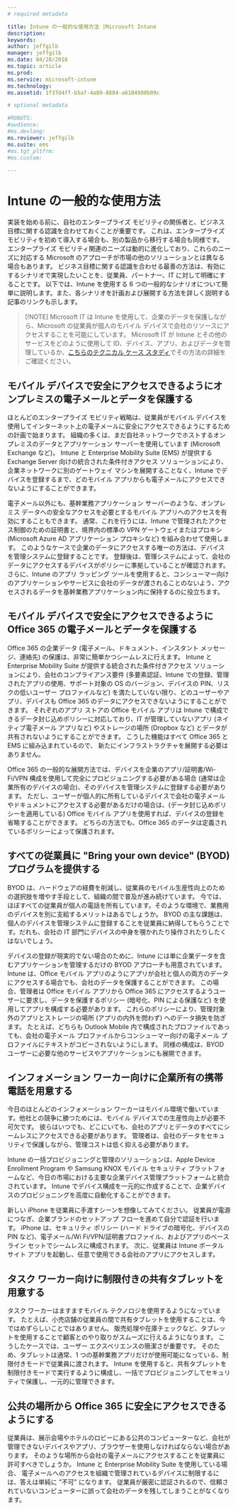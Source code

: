 ```yaml
---
# required metadata

title: Intune の一般的な使用方法 |Microsoft Intune
description:
keywords:
author: jeffgilb
manager: jeffgilb
ms.date: 04/28/2016
ms.topic: article
ms.prod:
ms.service: microsoft-intune
ms.technology:
ms.assetid: 1f37d4ff-b5a7-4a89-8884-a6184908b09c

# optional metadata

#ROBOTS:
#audience:
#ms.devlang:
ms.reviewer: jeffgilb
ms.suite: ems
#ms.tgt_pltfrm:
#ms.custom:

---
```


# Intune の一般的な使用方法

実装を始める前に、自社のエンタープライズ モビリティの関係者と、ビジネス目標に関する認識を合わせておくことが重要です。  これは、エンタープライズ モビリティを初めて導入する場合も、別の製品から移行する場合も同様です。  エンタープライズ モビリティ関連のニーズは動的に進化しており、これらのニーズに対応する Microsoft のアプローチが市場の他のソリューションとは異なる場合もあります。  ビジネス目標に関する認識を合わせる最善の方法は、有効にするシナリオで実現したいことを、従業員、パートナー、IT に対して明確にすることです。  以下では、Intune を使用する 6 つの一般的なシナリオについて簡単に説明します。また、各シナリオを計画および展開する方法を詳しく説明する記事のリンクも示します。

>[!NOTE] Microsoft IT は Intune を使用して、企業のデータを保護しながら、Microsoft の従業員が個人のモバイル デバイスで会社のリソースにアクセスすることを可能にしています。 Microsoft IT が Intune とその他のサービスをどのように使用して ID、デバイス、アプリ、およびデータを管理しているか、[こちらのテクニカル ケース スタディ](https://www.microsoft.com/itshowcase/Article/Content/588)でその方法の詳細をご確認ください。  

## モバイル デバイスで安全にアクセスできるようにオンプレミスの電子メールとデータを保護する
ほとんどのエンタープライズ モビリティ戦略は、従業員がモバイル デバイスを使用してインターネット上の電子メールに安全にアクセスできるようにするための計画で始まります。 組織の多くは、まだ自社ネットワークでホストするオンプレミスのデータとアプリケーション サーバーを使用しています (Microsoft Exchange など)。 Intune と Enterprise Mobility Suite (EMS) が提供する Exchange Server 向けの統合された条件付きアクセス ソリューションにより、企業ネットワークに別のゲートウェイ マシンを展開することなく、Intune でデバイスを登録するまで、どのモバイル アプリからも電子メールにアクセスできないようにすることができます。

電子メール以外にも、基幹業務アプリケーション サーバーのような、オンプレミス データへの安全なアクセスを必要とするモバイル アプリへのアクセスを有効にすることもできます。  通常、これを行うには、Intune で管理されたアクセス制御のための証明書と、境界内の標準の VPN ゲートウェイまたはプロキシ (Microsoft Azure AD アプリケーション プロキシなど) を組み合わせて使用します。  このようなケースで企業のデータにアクセスする唯一の方法は、デバイスを管理システムに登録することです。  登録後は、管理システムによって、会社のデータにアクセスするデバイスがポリシーに準拠していることが確認されます。  さらに、Intune のアプリ ラッピング ツールを使用すると、コンシューマー向けのアプリケーションやサービスに会社のデータが渡されることのないよう、アクセスされるデータを基幹業務アプリケーション内に保持するのに役立ちます。

<!-- Learn more about how to plan and deploy Intune to help secure on-premises email and data. -->

## モバイル デバイスで安全にアクセスできるように Office 365 の電子メールとデータを保護する
Office 365 の企業データ (電子メール、ドキュメント、インスタント メッセージ、連絡先) の保護は、非常に簡単かつシームレスに行えます。 Intune と Enterprise Mobility Suite が提供する統合された条件付きアクセス ソリューションにより、会社のコンプライアンス要件 (多要素認証、Intune での登録、管理されたアプリの使用、サポート対象の OS のバージョン、デバイスの PIN、リスクの低いユーザー プロファイルなど) を満たしていない限り、どのユーザーやアプリ、デバイスも Office 365 のデータにアクセスできないようにすることができます。 それぞれのアプリ ストアの Office モバイル アプリは Intune で構成できるデータ封じ込めポリシーに対応しており、IT が管理していないアプリ (ネイティブ電子メール アプリなど) やストレージの場所 (Dropbox など) とデータが共有されないようにすることができます。  こうした機能はすべて Office 365 と EMS に組み込まれているので、  新たにインフラストラクチャを展開する必要はありません。

Office 365 の一般的な展開方法では、デバイスを企業のアプリ/証明書/Wi-Fi/VPN 構成を使用して完全にプロビジョニングする必要がある場合 (通常は企業所有のデバイスの場合)、そのデバイスを管理システムに登録する必要があります。  ただし、ユーザーが個人的に所有しているデバイスで会社の電子メールやドキュメントにアクセスする必要があるだけの場合は、(データ封じ込めポリシーを適用している) Office モバイル アプリを使用すれば、デバイスの登録を省略することができます。  どちらの方法でも、Office 365 のデータは定義されているポリシーによって保護されます。

<!-- Learn more about how to plan and deploy Intune to help secure Office 365 email and data. -->

## すべての従業員に "Bring your own device" (BYOD) プログラムを提供する
BYOD は、ハードウェアの経費を削減し、従業員のモバイル生産性向上のための選択肢を増やす手段として、組織の間で普及が進み続けています。 今では、ほぼすべての従業員が個人の電話を所有しています。そのような環境で、業務用のデバイスを別に支給するメリットはあるでしょうか。 BYOD の主な課題は、個人のデバイスを管理システムに登録することを従業員に納得してもらうことです。だれも、会社の IT 部門にデバイスの中身を覗かれたり操作されたりしたくはないでしょう。  

デバイスの登録が現実的でない場合のために、Intune には単に企業データを含むアプリケーションを管理するだけの BYOD アプローチも用意されています。  Intune は、Office モバイル アプリのようにアプリが会社と個人の両方のデータにアクセスする場合でも、会社のデータを保護することができます。  この場合、管理者は Office モバイル アプリから Office 365 にアクセスするようユーザーに要求し、データを保護するポリシー (暗号化、PIN による保護など) を使用してアプリを構成する必要があります。  これらのポリシーにより、管理対象外のアプリとストレージの場所 (アプリの内外を問わず) へのデータ損失を防ぎます。  たとえば、どちらも Outlook Mobile 内で構成されたプロファイルであっても、会社の電子メール プロファイルからコンシューマー向けの電子メール プロファイルにテキストがコピーされないようにします。  同様の構成は、BYOD ユーザーに必要な他のサービスやアプリケーションにも展開できます。

<!-- Learn more about how to plan and deploy Intune to support BYOD.-->

## インフォメーション ワーカー向けに企業所有の携帯電話を用意する
今日のほとんどのインフォメーション ワーカーはモバイル環境で働いています。他社との競争に勝つためには、モバイル デバイスでの生産性向上が必要不可欠です。  彼らはいつでも、どこにいても、会社のアプリとデータのすべてにシームレスにアクセスできる必要があります。  管理者は、会社のデータをセキュリティで保護しながら、管理コストは低く抑える必要があります。  

Intune の一括プロビジョニングと管理のソリューションは、Apple Device Enrollment Program や Samsung KNOX モバイル セキュリティ プラットフォームなど、今日の市場における主要な企業デバイス管理プラットフォームと統合されています。  Intune でデバイス構成を一元的に作成することで、企業デバイスのプロビジョニングを高度に自動化することができます。  

新しい iPhone を従業員に手渡すシーンを想像してみてください。 従業員が電源につなぎ、企業ブランドのセットアップ フローを進めて自分で認証を行います。 iPhone は、セキュリティ ポリシー (ハード ドライブの暗号化、デバイスの PIN など)、電子メール/Wi Fi/VPN/証明書プロファイル、およびアプリのベースライン セットでシームレスに構成されます。 次に、従業員は Intune ポータル サイト アプリを起動し、任意で使用できる会社のアプリにアクセスします。

<!-- Learn more about how to plan and deploy Intune to support corporate owned devices. -->

## タスク ワーカー向けに制限付きの共有タブレットを用意する
タスク ワーカーはますますモバイル テクノロジを使用するようになっています。  たとえば、小売店舗の従業員の間で共有タブレットを使用することは、今ではめずらしいことではありません。  販売処理や在庫チェックなど、タブレットを使用することで顧客とのやり取りがスムーズに行えるようになります。  こうしたケースでは、ユーザー エクスペリエンスの簡潔さが重要です。  そのため、タブレットは通常、1 つの基幹業務アプリだけが使用可能になっている、制限付きモードで従業員に渡されます。  Intune を使用すると、共有タブレットを制限付きモードで実行するように構成し、一括でプロビジョニングしてセキュリティで保護し、一元的に管理できます。

<!-- Learn more about how to plan and deploy Intune to support shared tablets. -->

## 公共の場所から Office 365 に安全にアクセスできるようにする
従業員は、展示会場やホテルのロビーにある公共のコンピューターなど、会社が管理できないデバイスやアプリ、ブラウザーを使用しなければならない場合があります。 そのような場所から会社の電子メールにアクセスすることを従業員に許可すべきでしょうか。 Intune と Enterprise Mobility Suite を使用している場合、 <!--you have choices. The--> 電子メールへのアクセスを組織で管理されているデバイスに制限するには、答えは単純に "不可" になります。  <!-- Alternatively, you can choose to allow limited access to these untrusted computers by requiring multi-factor authentication and only allowing browser access (Outlook Web Access) in a mode where files cannot be downloaded (e.g. email attachments).-->  従業員が厳密に認証されるので、信頼されていないコンピューターに誤って会社のデータを残してしまうことがなくなります。

<!-- Learn more about how to plan and deploy Intune to support kiosks. -->


<!--HONumber=May16_HO2-->


